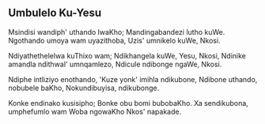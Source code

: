 ## Umbulelo Ku-Yesu

Msindisi wandiph' uthando lwaKho;
Mandingabandezi lutho kuWe.
Ngothando umoya wam uyazithoba,
Uzis' umnikelo kuWe, Nkosi.

Ndiyathethelelwa kuThixo wam;
Ndikhangela kuWe, Yesu, Nkosi,
Ndinike amandla ndithwal' umnqamlezo,
Ndicule ndibonge ngaWe, Nkosi.

Ndiphe intliziyo enothando,
'Kuze yonk' imihla ndikubone,
Ndibone uthando, nobubele baKho,
Nokundibuyisa, ndikubonge.

Konke endinako kusisipho;
Bonke obu bomi bubobaKho.
Xa sendikubona, umphefumlo wam
Woba ngowaKho Nkos' napakade.

